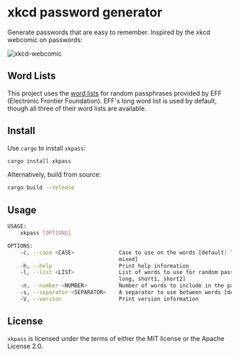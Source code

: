 # xkcd password generator

Generate passwords that are easy to remember. Inspired by the xkcd webcomic on passwords:

![xkcd-webcomic](https://imgs.xkcd.com/comics/password_strength.png)

## Word Lists

This project uses the [word lists](https://www.eff.org/deeplinks/2016/07/new-wordlists-random-passphrases) for random passphrases provided by EFF (Electronic Frontier Foundation). EFF's long word list is used by default, though all three of their word lists are available.

## Install

Use `cargo` to install `xkpass`:

```bash
cargo install xkpass
```

Alternatively, build from source:

```bash
cargo build --release
```

## Usage

```bash
USAGE:
    xkpass [OPTIONS]

OPTIONS:
    -c, --case <CASE>              Case to use on the words [default: lower] [possible values: upper, lower, capitalized,
                                   mixed]
    -h, --help                     Print help information
    -l, --list <LIST>              List of words to use for random password generation [default: long] [possible values:
                                   long, short1, short2]
    -n, --number <NUMBER>          Number of words to include in the password [default: 6]
    -s, --separator <SEPARATOR>    A separator to use between words [default: " "]
    -V, --version                  Print version information
```

## License

`xkpass` is licensed under the terms of either the MIT license or the Apache License 2.0.
